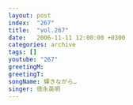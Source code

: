 ```yaml
---
layout: post
index:  "267"
title:  "vol.267"
date:   2006-11-11 12:00:00 +0300
categories: archive
tags: []
youtube: "267"
greetingM: 
greetingT: 
songName: 輝きながら…
singer: 徳永英明
---
```

